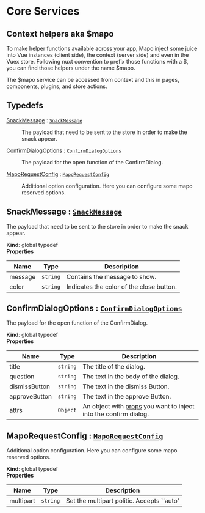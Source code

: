 # Core Services 
## Context helpers aka $mapo

To make helper functions available across your app, Mapo inject some juice into Vue instances (client side),
the context (server side) and even in the Vuex store.
Following nuxt convention to prefix those functions with a $, you can find those helpers under the name $mapo.

The $mapo service can be accessed from context and this in pages, components, plugins, and store actions.


## Typedefs

<dl>
<dt><a href="#SnackMessage">SnackMessage</a> : <code><a href="#SnackMessage">SnackMessage</a></code></dt>
<dd><p>The payload that need to be sent to the store in order to make the snack appear.</p>
</dd>
<dt><a href="#ConfirmDialogOptions">ConfirmDialogOptions</a> : <code><a href="#ConfirmDialogOptions">ConfirmDialogOptions</a></code></dt>
<dd><p>The payload for the open function of the ConfirmDialog.</p>
</dd>
<dt><a href="#MapoRequestConfig">MapoRequestConfig</a> : <code><a href="#MapoRequestConfig">MapoRequestConfig</a></code></dt>
<dd><p>Additional option configuration. Here you can configure some mapo reserved options.</p>
</dd>
</dl>

<a name="SnackMessage"></a>

## SnackMessage : [<code>SnackMessage</code>](#SnackMessage)
The payload that need to be sent to the store in order to make the snack appear.

**Kind**: global typedef  
**Properties**

| Name | Type | Description |
| --- | --- | --- |
| message | <code>string</code> | Contains the message to show. |
| color | <code>string</code> | Indicates the color of the close button. |

<a name="ConfirmDialogOptions"></a>

## ConfirmDialogOptions : [<code>ConfirmDialogOptions</code>](#ConfirmDialogOptions)
The payload for the open function of the ConfirmDialog.

**Kind**: global typedef  
**Properties**

| Name | Type | Description |
| --- | --- | --- |
| title | <code>string</code> | The title of the dialog. |
| question | <code>string</code> | The text in the body of the dialog. |
| dismissButton | <code>string</code> | The text in the dismiss Button. |
| approveButton | <code>string</code> | The text in the approve Button. |
| attrs | <code>Object</code> | An object with [props](https://vuetifyjs.com/en/api/v-dialog/) you want to inject into the confirm dialog. |

<a name="MapoRequestConfig"></a>

## MapoRequestConfig : [<code>MapoRequestConfig</code>](#MapoRequestConfig)
Additional option configuration. Here you can configure some mapo reserved options.

**Kind**: global typedef  
**Properties**

| Name | Type | Description |
| --- | --- | --- |
| multipart | <code>string</code> | Set the multipart politic. Accepts `'auto'|'force|'disable'`. If auto is set the request is transformed in multipart if any file is in the payload. If set to force the request is transformed in multipart no matter if files are found. If set to `'disable'` the request is never transformed in multipart. |

